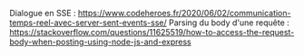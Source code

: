 Dialogue en SSE : https://www.codeheroes.fr/2020/06/02/communication-temps-reel-avec-server-sent-events-sse/
Parsing du body d'une requête : https://stackoverflow.com/questions/11625519/how-to-access-the-request-body-when-posting-using-node-js-and-express